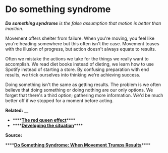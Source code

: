 # Do something syndrome

_**Do something syndrome** is the false assumption that motion is better than inaction._ 

Movement offers shelter from failure. When you're moving, you feel like you're heading somewhere but this often isn't the case. Movement teases with the illusion of progress, but action doesn't always equate to results. 

Often we mistake the actions we take for the things we really want to accomplish. We read diet books instead of dieting, we learn how to use Spotify instead of starting a store. By confusing preparation with end results, we trick ourselves into thinking we're achieving success. 

Doing something isn't the same as getting results. The problem is we often believe that doing something or doing nothing are our only options. We forget that there's a third option; gathering more information. We'd be much better off if we stopped for a moment before acting. 

**Related:**  __

* \*\*\*\*[**The red queen effect**](the-red-queen-effect.md)\*\*\*\*
* \*\*\*\*[**Developing the situation**](developing-the-situation.md)\*\*\*\*

**Source:** 

\*\*\*\*[**Do Something Syndrome: When Movement Trumps Results**](https://fs.blog/2015/06/do-something-syndrome/)\*\*\*\*

